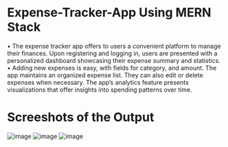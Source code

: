 # Expense-Tracker-App Using MERN Stack
• The expense tracker app offers to users a convenient platform to manage their finances. Upon registering and logging
in, users are presented with a personalized dashboard showcasing their expense summary and statistics.
<br>
• Adding new expenses is easy, with fields for category, and amount. The app maintains an organized expense list.
They can also edit or delete expenses when necessary. The app’s analytics feature presents visualizations that offer
insights into spending patterns over time.
 
# Screeshots of the Output
![image](https://github.com/whoanujyadav/Expense-Tracker-App-Using-MERN-Stack/assets/91775250/cebf3349-6c5a-4407-9d51-6701cc7a9cae)
![image](https://github.com/whoanujyadav/Expense-Tracker-App-Using-MERN-Stack/assets/91775250/3498d22e-9ff5-4515-bec8-dadf6dbd0ad3)
![image](https://github.com/whoanujyadav/Expense-Tracker-App-Using-MERN-Stack/assets/91775250/2d4d87df-1776-47e0-8194-0dec5fb2a85a)
